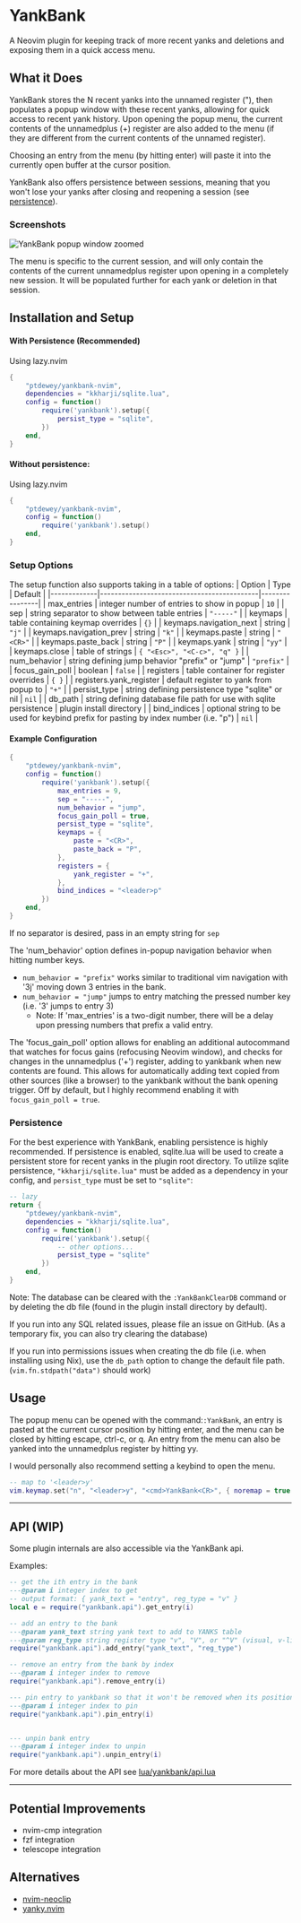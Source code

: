 # YankBank

A Neovim plugin for keeping track of more recent yanks and deletions and exposing them in a quick access menu.

## What it Does

YankBank stores the N recent yanks into the unnamed register ("), then populates a popup window with these recent yanks, allowing for quick access to recent yank history.
Upon opening the popup menu, the current contents of the unnamedplus (+) register are also added to the menu (if they are different from the current contents of the unnamed register).

Choosing an entry from the menu (by hitting enter) will paste it into the currently open buffer at the cursor position.

YankBank also offers persistence between sessions, meaning that you won't lose your yanks after closing and reopening a session (see [persistence](#Persistence)).

### Screenshots

![YankBank popup window zoomed](assets/screenshot-2.png)

The menu is specific to the current session, and will only contain the contents of the current unnamedplus register upon opening in a completely new session.
It will be populated further for each yank or deletion in that session.

## Installation and Setup

#### With Persistence (Recommended)

Using lazy.nvim
```lua
{
    "ptdewey/yankbank-nvim",
    dependencies = "kkharji/sqlite.lua",
    config = function()
        require('yankbank').setup({
            persist_type = "sqlite",
        })
    end,
}
```

#### Without persistence:

Using lazy.nvim
```lua
{
    "ptdewey/yankbank-nvim",
    config = function()
        require('yankbank').setup()
    end,
}
```

### Setup Options

The setup function also supports taking in a table of options:
| Option | Type | Default |
|-------------|--------------------------------------------|----------------|
| max_entries | integer number of entries to show in popup | `10` |
| sep | string separator to show between table entries | `"-----"` |
| keymaps | table containing keymap overrides | `{}` |
| keymaps.navigation_next | string | `"j"` |
| keymaps.navigation_prev | string | `"k"` |
| keymaps.paste | string | `"<CR>"` |
| keymaps.paste_back | string | `"P"` |
| keymaps.yank | string | `"yy"` |
| keymaps.close | table of strings | `{ "<Esc>", "<C-c>", "q" }` |
| num_behavior | string defining jump behavior "prefix" or "jump" | `"prefix"` |
| focus_gain_poll | boolean | `false` |
| registers | table container for register overrides | `{ }` |
| registers.yank_register | default register to yank from popup to | `"+"` |
| persist_type | string defining persistence type "sqlite" or nil | `nil` |
| db_path | string defining database file path for use with sqlite persistence | plugin install directory |
| bind_indices | optional string to be used for keybind prefix for pasting by index number (i.e. "<leader>p") | `nil` |


#### Example Configuration

```lua
{
    "ptdewey/yankbank-nvim",
    config = function()
        require('yankbank').setup({
            max_entries = 9,
            sep = "-----",
            num_behavior = "jump",
            focus_gain_poll = true,
            persist_type = "sqlite",
            keymaps = {
                paste = "<CR>",
                paste_back = "P",
            },
            registers = {
                yank_register = "+",
            },
            bind_indices = "<leader>p"
        })
    end,
}
```

If no separator is desired, pass in an empty string for `sep`

The 'num_behavior' option defines in-popup navigation behavior when hitting number keys.
- `num_behavior = "prefix"` works similar to traditional vim navigation with '3j' moving down 3 entries in the bank.
- `num_behavior = "jump"` jumps to entry matching the pressed number key (i.e. '3' jumps to entry 3)
    - Note: If 'max_entries' is a two-digit number, there will be a delay upon pressing numbers that prefix a valid entry.

The 'focus_gain_poll' option allows for enabling an additional autocommand that watches for focus gains (refocusing Neovim window), and checks for changes in the unnamedplus ('+') register, adding to yankbank when new contents are found. This allows for automatically adding text copied from other sources (like a browser) to the yankbank without the bank opening trigger. Off by default, but I highly recommend enabling it with `focus_gain_poll = true`.

### Persistence
For the best experience with YankBank, enabling persistence is highly recommended.
If persistence is enabled, sqlite.lua will be used to create a persistent store for recent yanks in the plugin root directory.
To utilize sqlite persistence, `"kkharji/sqlite.lua"` must be added as a dependency in your config, and `persist_type` must be set to `"sqlite"`:

```lua
-- lazy
return {
    "ptdewey/yankbank-nvim",
    dependencies = "kkharji/sqlite.lua",
    config = function()
        require('yankbank').setup({
            -- other options...
            persist_type = "sqlite"
        })
    end,
}
```

Note: The database can be cleared with the `:YankBankClearDB` command or by deleting the db file (found in the plugin install directory by default).

If you run into any SQL related issues, please file an issue on GitHub. (As a temporary fix, you can also try clearing the database)


If you run into permissions issues when creating the db file (i.e. when installing using Nix), use the `db_path` option to change the default file path. (`vim.fn.stdpath("data")` should work)

## Usage

The popup menu can be opened with the command:`:YankBank`, an entry is pasted at the current cursor position by hitting enter, and the menu can be closed by hitting escape, ctrl-c, or q.
An entry from the menu can also be yanked into the unnamedplus register by hitting yy.

I would personally also recommend setting a keybind to open the menu.
```lua
-- map to '<leader>y'
vim.keymap.set("n", "<leader>y", "<cmd>YankBank<CR>", { noremap = true })
```

---

## API (WIP)

Some plugin internals are also accessible via the YankBank api.

Examples:
```lua
-- get the ith entry in the bank
---@param i integer index to get
-- output format: { yank_text = "entry", reg_type = "v" }
local e = require("yankbank.api").get_entry(i)

-- add an entry to the bank
---@param yank_text string yank text to add to YANKS table
---@param reg_type string register type "v", "V", or "^V" (visual, v-line, v-block respectively)
require("yankbank.api").add_entry("yank_text", "reg_type")

-- remove an entry from the bank by index
---@param i integer index to remove
require("yankbank.api").remove_entry(i)

--- pin entry to yankbank so that it won't be removed when its position exceeds the max number of entries
---@param i integer index to pin
require("yankbank.api").pin_entry(i)


--- unpin bank entry
---@param i integer index to unpin
require("yankbank.api").unpin_entry(i)
```

For more details about the API see [lua/yankbank/api.lua](lua/yankbank/api.lua)

---

## Potential Improvements
- nvim-cmp integration
- fzf integration
- telescope integration

## Alternatives

- [nvim-neoclip](https://github.com/AckslD/nvim-neoclip.lua)
- [yanky.nvim](https://github.com/gbprod/yanky.nvim)
